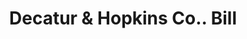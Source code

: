 ---
doi: 10.7916/D8CG1248
date_other: '1927'
date_other_textual: '1927'
form: printed ephemera
genre:
- Invoices
name:
- Decatur & Hopkins Co.
object_in_context_url: https://biggert.cul.columbia.edu/items/view/ave_biggert_00366
subject_hierarchical_geographic:
- Boston, Massachusetts, United States
subject_name:
- Decatur & Hopkins Co.
title: Decatur & Hopkins Co.. Bill
sort_title: Decatur & Hopkins Co.. Bill
call_number: ave_biggert_00366
coordinates:
- 42.35805555555556,-71.06361111111111
pid: ave_biggert_00366
identifiers: ave_biggert_00366
thumbnail: https://derivativo-3.library.columbia.edu/iiif/2/ldpd:344146/full/!256,256/0/native.jpg
permalink: "/items/ave_biggert_00366/"
layout: iiif-image-page
---